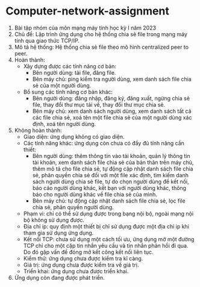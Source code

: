 # Computer-network-assignment
1. Bài tập nhóm của môn mạng máy tính học kỳ I năm 2023
2. Chủ đề: Lập trình ứng dụng cho hệ thống chia sẻ file trong mạng máy tính qua giao thức TCP/IP.
3. Mô tả hệ thống: Hệ thống chia sẻ file theo mô hình centralized peer to peer.
4. Hoàn thành:
   - Xây dựng được các tính năng cơ bản:
     + Bên người dùng: tài file, đăng file.
     + Bên máy chủ: ping kiểm tra người dùng, xem danh sách file chia sẻ của một người dùng.
   - Bổ sung các tính năng cơ bản khác:
     + Bên người dùng: đăng nhập, đăng ký, đăng xuất, ngừng chia sẻ file, thay đổi thư mục tải về, thay đổi thư mục chia sẻ.
     + Bên máy chủ: xem danh sách người dùng, xem danh sách tất cả các file chia sẻ, xoá tên một file chia sẻ của một người dùng xác định, xoá tên người dùng.
5. Không hoàn thành:
   - Giao diện: ứng dụng không có giao diện.
   - Các tính năng khác: ứng dụng còn chưa có đầy đủ tính năng cần thiết:
     + Bên người dùng: thêm thông tin vào tài khoản, quản lý thông tin tài khoản, xem danh sách file chia sẻ của bản thân trên máy chủ, thêm mô tả cho file chia sẻ, tự động cập nhật danh sách file chia sẻ, phân quyền chia sẻ đối với một file xác định, tìm kiếm danh sách người dùng chia sẻ file, tự do chọn người dùng để kết nối, báo cáo người dùng khác, kết bạn với người dùng khác, thông báo cho người dùng khác về file chia sẻ của mình.
     + Bên máy chủ: tự động cập nhật danh sách file chia sẻ, lọc file chia sẻ, phân quyền người dùng.
   - Phạm vi: chỉ có thể sử dụng được trong bạng nội bộ, ngoài mạng nội bộ không sử dụng được.
   - Địa chỉ ip: quy định một thiết bị chỉ sử dụng được một địa chỉ ip khi tham gia sử dụng ứng dụng.
   - Kết nối TCP: chưa sử dụng một cách tối ưu, ứng dụng mở một đường TCP chỉ cho một cặp tin nhắn yêu cầu và tin nhắn phản hồi đi qua. Do đó gặp vấn đề đóng mở kết công kết nối liên tục.
   - Kiểm thử: ứng dụng chưa được kiểm tra kĩ càng.
   - Giá trị: ứng dụng chưa được kiểm tra về giá trị.
   - Triển khai: ứng dụng chưa được triển khai.
6. Ứng dụng còn đang được phát triển.
